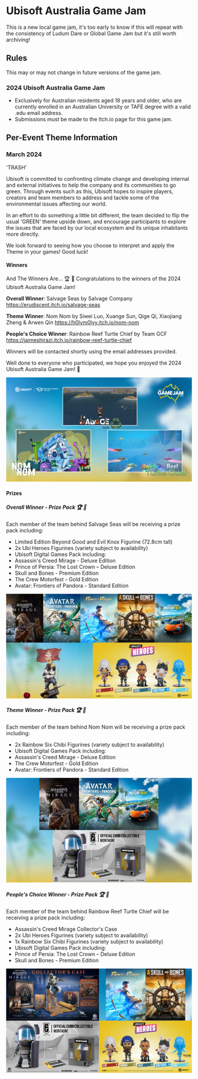 # Ubisoft Australia Game Jam

This is a new local game jam, it's too early to know if this will repeat with the consistency of Ludum Dare or Global Game Jam but it's still worth archiving!

## Rules

This may or may not change in future versions of the game jam.

### 2024 Ubisoft Australia Game Jam

- Exclusively for Australian residents aged 18 years and older, who are currently enrolled in an Australian University or TAFE degree with a valid .edu email address.
- Submissions must be made to the Itch.io page for this game jam.

## Per-Event Theme Information

### March 2024

'TRASH'

Ubisoft is committed to confronting climate change and developing internal and external initiatives to help the company and its communities to go green. Through events such as this, Ubisoft hopes to inspire players, creators and team members to address and tackle some of the environmental issues affecting our world.

In an effort to do something a little bit different, the team decided to flip the usual 'GREEN' theme upside down, and encourage participants to explore the issues that are faced by our local ecosystem and its unique inhabitants more directly.

We look forward to seeing how you choose to interpret and apply the Theme in your games! Good luck!

#### Winners

And The Winners Are... 🏆 🎉
Congratulations to the winners of the 2024 Ubisoft Australia Game Jam! 

**Overall Winner**: Salvage Seas by Salvage Company
https://erudiscent.itch.io/salvage-seas 

**Theme Winner**: Nom Nom by Siwei Luo, Xuange Sun, Qige Qi, Xiaojiang Zheng & Arwen Qin
https://h0lym0lyy.itch.io/nom-nom

**People's Choice Winner**: Rainbow Reef Turtle Chief by Team GCF
https://jaimeshirazi.itch.io/rainbow-reef-turtle-chief

Winners will be contacted shortly using the email addresses provided. 

Well done to everyone who participated, we hope you enjoyed the 2024 Ubisoft Australia Game Jam! 🙂

![](./WinnersCollage.png)


#### Prizes

##### Overall Winner - Prize Pack 🏆 🎁

Each member of the team behind Salvage Seas will be receiving a prize pack including:

- Limited Edition Beyond Good and Evil Knox Figurine (72.8cm tall)
- 2x Ubi Heroes Figurines (variety subject to availability)
- Ubisoft Digital Games Pack including:
 - Assassin's Creed Mirage - Deluxe Edition
 - Prince of Persia: The Lost Crown – Deluxe Edition
 - Skull and Bones - Premium Edition
 - The Crew Motorfest - Gold Edition
 - Avatar: Frontiers of Pandora - Standard Edition

![](./01_OverallWinnerPrizePack.png)

##### Theme Winner - Prize Pack 🏆 🎁

Each member of the team behind Nom Nom will be receiving a prize pack including:

- 2x Rainbow Six Chibi Figurines (variety subject to availability)
- Ubisoft Digital Games Pack including:
 - Assassin's Creed Mirage - Deluxe Edition
 - The Crew Motorfest - Gold Edition
 - Avatar: Frontiers of Pandora - Standard Edition

![](./02_ThemeWinnerPrizePack.png)


##### People's Choice Winner - Prize Pack 🏆 🎁

Each member of the team behind Rainbow Reef Turtle Chief will be receiving a prize pack including:

- Assassin's Creed Mirage Collector's Case
- 2x Ubi Heroes Figurines (variety subject to availability)
- 1x Rainbow Six Chibi Figurines (variety subject to availability)
- Ubisoft Digital Games Pack including:
 - Prince of Persia: The Lost Crown – Deluxe Edition
 - Skull and Bones - Premium Edition

![](./03_PeoplesChoiceWinnerPrizePack.png)